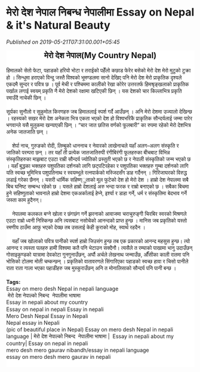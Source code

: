 # मेरो देश नेपाल निबन्ध नेपालीमा Essay on Nepal & it's Natural Beauty

*Published on 2019-05-21T07:31:00.001+05:45*

<h2 style="background-color: white; line-height: 1.3em; margin: 0px; padding: 0px; text-align: center;">
<span style="font-family: "georgia" , "times new roman" , serif; font-size: large;">मेरो देश नेपाल(My Country Nepal)</span></h2>
<div class="inside_text" style="background-color: white; line-height: 1.3em; margin: 0px; padding: 0px;">
<span style="font-family: "georgia" , "times new roman" , serif;"><br /></span></div>
<div class="inside_text" style="background-color: white; line-height: 1.3em; margin: 0px; padding: 0px;">
<span style="font-family: "georgia" , "times new roman" , serif;">हिमालको सेतो फेटा, पहाडको हरियो भोटा र तराईको पहेँलो कछाड फेरेर बसेको मेरो देश मेरो मुटुको टुक्रा हो । सिन्धुमा हराएको विन्दु जस्तै विश्वको भूमण्डलमा सानो देखिए पनि मेरो देश मेरो प्राकृतिक दृश्यले एकदमै सुन्दर र पवित्र छ । पूर्व मेची र पश्चिममा कालीको रेखा कोरेर उत्तरतर्फ हिमश्रृङ्खलाको प्राकृतिक पर्खाल लगाई स्वयम् प्रकृति नै मेरो देशको रक्षामा </span><span style="font-family: "georgia" , "times new roman" , serif;">खटिएकी छिन् । यस देशको चार किल्लाभित्र प्रकृति रमाउँदै नाचेकी छिन् ।</span></div>
<div class="inside_text" style="background-color: white; line-height: 1.3em; margin: 0px; padding: 0px;">
<span style="font-family: "georgia" , "times new roman" , serif;"><br />सूर्यका सुनौलो र सुकुमोल किरणहरु जब हिमाललाई स्पर्श गर्दै आउँछन् । अनि मेरो देशमा उज्यालो देखिन्छ । रहस्यको सखर मेरो देश अनेकता भित्र एकता भएको देश हो विश्वभरिकै प्राकृतिक सौन्दर्यलाई जम्मा पारेर भगवान्ले यसै मुलुकमा खन्याएकी छिन् । “चार जात छतिस वर्णको फूलबारी” का रुपमा रहेको मेरो देशभित्र अनेक जातजाति छन् ।</span></div>
<div class="inside_text" style="background-color: white; line-height: 1.3em; margin: 0px; padding: 0px;">
<span style="font-family: "georgia" , "times new roman" , serif;"><br />    शेर्पा नाच, गुरुङको रोदी, लिम्बुको धाननाच र नेवारको लाखेनाचले यहाँ अलग–अलग संस्कृति र जातिको परम्परा छन् । तर यहाँ ती प्रत्येक जातजातिरुपी रंगीबिरंगी फूलहरुका बीचबाट विभिन्न संस्कृतिहरुका माझबाट एउटा राम्री सौन्दर्य ज्योतिको प्रस्तुती भएको छ र नेपाली संस्कृतिको जन्म भएको छ । यहाँ बुद्धका भक्तहरु पशुपतिका दर्शनको लागि छट्पटिरहेका र पशुपतिका भक्तहरु गुम्बा दर्शनको लागि यति स्वच्छ भूमिभित्र पशुपतिनाथ र स्वयम्भूले रत्नपार्कको मस्जिदसँग डाह गर्दैनन् । गिरिजाघरको विरुद्ध लडाई गरेका छैनन् । यसरी धार्मिक सहिष्ण्ुताको मूल फुटेको देश हो मेरो देश । हाम्रो देश नेपालमा सबै बिच घनिष्ट सम्बन्ध रहेको छ । यसले हाम्रो देशलाई अरु भन्दा फरक र राम्रो बनाएको छ । सबैका बिचमा हुने सहिष्णुताको भावनाले हाम्रो देशमा एकअर्कालाई हेप्ने, इर्श्या र डाहा गर्ने, धर्म र संस्कृतिमा बेदभाव गर्ने जस्ता काम हुदैनन्।</span></div>
<div class="inside_text" style="background-color: white; line-height: 1.3em; margin: 0px; padding: 0px;">
<span style="font-family: "georgia" , "times new roman" , serif;"><br /></span></div>
<div class="inside_text" style="background-color: white; line-height: 1.3em; margin: 0px; padding: 0px;">
<span style="font-family: "georgia" , "times new roman" , serif;">    नेपालमा कलकल बग्ने खोला र छंगछंग गर्ने झरनाको आवाजमा चराचुरुङ्गी चिरबिर स्वरको मिश्रणले एउटा राम्रो ध्वनी निस्किन्छ अनि त्यसबाट नसोचेको आनन्दको प्राप्त हुन्छ । मानिस जब प्रकृतिको यस्तो रमणीय ठाउँमा आफु भएको देख्छ तब उसलाई केही कुराको मोह, स्वार्थ रहदैन ।</span></div>
<div class="inside_text" style="background-color: white; line-height: 1.3em; margin: 0px; padding: 0px;">
<span style="font-family: "georgia" , "times new roman" , serif;"><br />    यहाँ जब खोलाको पवित्र पानीको स्पर्श हाम्रो जिउसंग हुन्छ तब एक प्रकारको आनन्द महसुस हुन्छ। त्यो आनन्द र त्यस्ता पलहरु हामी विश्वमा कतै पनि भेटाउन सक्दैनौ। त्यसैले त रम्घाको पाखामा भानु उदाउँछन् गोसाइकुण्डको यात्रामा देवकोटा गुनगुनाउँछन्, अर्घौ अर्चले लेखनाथ जन्माउँछ, औँसीका काली रातमा पनि भोसिको टोलमा मोती चम्कन्छन् । प्रकृतिको वातावरणले सिंगारिएका पहाडको स्वच्छ हावा र चिसो पानीले राता राता गाला भएका पहाडीहरु जब मुस्कुराउँछन् अनि त मोनालिसाको सौन्दर्य पनि पानी बन्छ ।</span></div>
<div class="inside_text" style="background-color: white; line-height: 1.3em; margin: 0px; padding: 0px;">
<span style="font-family: "georgia" , "times new roman" , serif;">   </span></div><div class="inside_text" style="background-color: white; line-height: 1.3em; margin: 0px; padding: 0px;"><span style="font-family: "georgia" , "times new roman" , serif;"><div><div><b>Tags:</b></div><div>Essay on mero desh Nepal in nepali language </div><div> मेरो देश नेपाल्को निबन्द  नेपालीमा भाषामा </div><div>Essay in nepali about my country</div><div>Essay on nepal in nepali Essay in nepali</div><div>Mero Desh Nepal Essay in Nepali</div><div>Nepal essay in Nepali</div><div>(pic of beautiful place in Nepal) Essay on mero desh Nepal in nepali language | मेरो देश नेपाल्को निबन्द  नेपालीमा भाषामा |  Essay in nepali about my country| Essay on nepal in nepali</div></div><div>mero desh mero gaurav nibandh/essay in nepali language</div><div>essay on mero desh mero gaurav in nepali</div><div><br style="font-family: "Times New Roman";" /></div></span></div>
